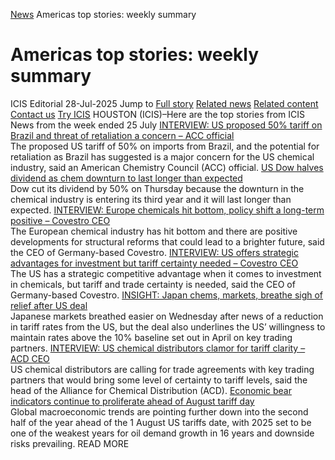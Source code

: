 [News](https://www.icis.com/explore/resources/news/) Americas top stories: weekly summary
# Americas top stories: weekly summary
ICIS Editorial
28-Jul-2025
Jump to
[Full story](https://www.icis.com/explore/resources/news/2025/07/28/11122424/americas-top-stories-weekly-summary/#full-story)
[Related news](https://www.icis.com/explore/resources/news/2025/07/28/11122424/americas-top-stories-weekly-summary/#related-articles)
[Related content](https://www.icis.com/explore/resources/news/2025/07/28/11122424/americas-top-stories-weekly-summary/#related-contents)
[Contact us](https://www.icis.com/explore/resources/news/2025/07/28/11122424/americas-top-stories-weekly-summary/#contact-us)
[Try ICIS](https://www.icis.com/explore/contact/try-icis-today/?intcmp=individual-news_try-icis)
HOUSTON (ICIS)–Here are the top stories from ICIS News from the week ended 25 July 
[ INTERVIEW: US proposed 50% tariff on Brazil and threat of retaliation a concern – ACC official](https://subscriber.icis.com/news/petchem/news-article-00111122414)  
The proposed US tariff of 50% on imports from Brazil, and the potential for retaliation as Brazil has suggested is a major concern for the US chemical industry, said an American Chemistry Council (ACC) official. 
[ US Dow halves dividend as chem downturn to last longer than expected](https://subscriber.icis.com/news/petchem/news-article-00111121979)  
Dow cut its dividend by 50% on Thursday because the downturn in the chemical industry is entering its third year and it will last longer than expected. 
[ INTERVIEW: Europe chemicals hit bottom, policy shift a long-term positive – Covestro CEO](https://subscriber.icis.com/news/petchem/news-article-00111121865)  
The European chemical industry has hit bottom and there are positive developments for structural reforms that could lead to a brighter future, said the CEO of Germany-based Covestro. 
[ INTERVIEW: US offers strategic advantages for investment but tariff certainty needed – Covestro CEO](https://subscriber.icis.com/news/petchem/news-article-00111121602)  
The US has a strategic competitive advantage when it comes to investment in chemicals, but tariff and trade certainty is needed, said the CEO of Germany-based Covestro. 
[ INSIGHT: Japan chems, markets, breathe sigh of relief after US deal](https://subscriber.icis.com/news/petchem/news-article-00111121572)  
Japanese markets breathed easier on Wednesday after news of a reduction in tariff rates from the US, but the deal also underlines the US’ willingness to maintain rates above the 10% baseline set out in April on key trading partners. 
[ INTERVIEW: US chemical distributors clamor for tariff clarity – ACD CEO](https://subscriber.icis.com/news/petchem/news-article-00111121043)  
US chemical distributors are calling for trade agreements with key trading partners that would bring some level of certainty to tariff levels, said the head of the Alliance for Chemical Distribution (ACD). 
[ Economic bear indicators continue to proliferate ahead of August tariff day](https://subscriber.icis.com/news/petchem/news-article-00111121027)  
Global macroeconomic trends are pointing further down into the second half of the year ahead of the 1 August US tariffs date, with 2025 set to be one of the weakest years for oil demand growth in 16 years and downside risks prevailing. 
READ MORE